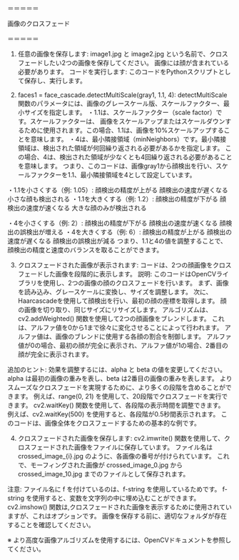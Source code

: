 ＝＝＝＝＝

画像のクロスフェード


＝＝＝＝＝

1. 任意の画像を保存します: 
image1.jpg と image2.jpg という名前で、クロスフェードしたい2つの画像を保存してください。 
画像には顔が含まれている必要があります。
コードを実行します: このコードをPythonスクリプトとして保存し、実行します。

2. faces1 = face_cascade.detectMultiScale(gray1, 1.1, 4):
detectMultiScale関数のパラメータには、画像のグレースケール版、スケールファクター、最小サイズを指定します。
・1.1は、スケールファクター（scale factor）です。スケールファクターは、
画像をスケールアップまたはスケールダウンするために使用されます。この場合、1.1は、画像を10%スケールアップすることを意味します。
・4は、最小隣接領域（minNeighbors）です。最小隣接領域は、検出された領域が何回繰り返される必要があるかを指定します。
この場合、4は、検出された領域が少なくとも4回繰り返される必要があることを意味します。
つまり、このコードは、画像gray1から顔検出を行い、スケールファクターを1.1、最小隣接領域を4として設定しています。

・1.1を小さくする（例: 1.05）:
顔検出の精度が上がる
顔検出の速度が遅くなる
小さな顔も検出される
・1.1を大きくする（例: 1.2）:
顔検出の精度が下がる
顔検出の速度が速くなる
大きな顔のみが検出される

・4を小さくする（例: 2）:
顔検出の精度が下がる
顔検出の速度が速くなる
顔検出の誤検出が増える
・4を大きくする（例: 6）:
顔検出の精度が上がる
顔検出の速度が遅くなる
顔検出の誤検出が減る
つまり、1.1と4の値を調整することで、顔検出の精度と速度のバランスを取ることができます。

3. クロスフェードされた画像が表示されます: コードは、2つの顔画像をクロスフェードした画像を段階的に表示します。
説明:
このコードはOpenCVライブラリを使用し、2つの画像の顔のクロスフェードを行います。
まず、画像を読み込み、グレースケールに変換し、サイズを調整します。
次に、Haarcascadeを使用して顔検出を行い、最初の顔の座標を取得します。
顔の画像を切り取り、同じサイズにリサイズします。
アルゴリズムは、cv2.addWeighted() 関数を使用して2つの顔画像をブレンドします。 
これは、アルファ値を0から1まで徐々に変化させることによって行われます。
アルファ値は、画像のブレンドに使用する各顔の割合を制御します。 
アルファ値が0の場合、最初の顔が完全に表示され、アルファ値が1の場合、2番目の顔が完全に表示されます。

追加のヒント:
効果を調整するには、alpha と beta の値を変更してください。 
alpha は最初の画像の重みを表し、beta は2番目の画像の重みを表します。
よりスムーズなクロスフェードを実現するために、より多くの段階を含めることができます。 
例えば、range(0, 21) を使用して、20段階でクロスフェードを実行できます。
cv2.waitKey() 関数を使用して、各段階の表示時間を調整できます。 
例えば、cv2.waitKey(500) を使用すると、各段階が0.5秒間表示されます。
このコードは、画像全体をクロスフェードするための基本的な例です。 


4. クロスフェードされた画像を保存します:
cv2.imwrite() 関数を使用して、クロスフェードされた画像をファイルに保存しています。
ファイル名は crossed_image_{i}.jpg のように、各画像の番号が付けられています。
これで、モーフィングされた画像が crossed_image_0.jpg から crossed_image_10.jpg までのファイルとして保存されます。

注意:
ファイル名に f を付けているのは、f-string を使用しているためです。 
f-string を使用すると、変数を文字列の中に埋め込むことができます。
cv2.imshow() 関数は,クロスフェードされた画像を表示するために使用されていますが、これはオプションです。
画像を保存する前に、適切なフォルダが存在することを確認してください。

※ より高度な画像アルゴリズムを使用するには、OpenCVドキュメントを参照してください。
